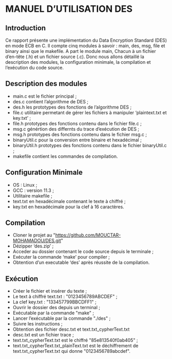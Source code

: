 # **MANUEL D’UTILISATION DES**

## **Introduction**

Ce rapport présente une implémentation du Data Encryption Standard (DES)
en mode ECB en C. Il compte cinq modules à savoir : main, des,
msg, file et binary ainsi que le makefile. A part le module main, Chacun à un fichier
d’en-tête (.h) et un fichier source (.c). Donc nous allons détaillé la description des modules, la configuration minimale, la compilation et l’exécution du code source.

## **Description des modules**

- main.c est le fichier principal ;
- des.c contient l’algorithme de DES ;
- des.h les prototypes des fonctions de l’algorithme DES ;
- file.c utilitaire permetant de gérer les fichiers à manipuler ‘plaintext.txt et key.txt’ ;
- file.h prototypes des fonctions contenu dans le fichier file.c ;
- msg.c génértion des differnts du trace d’exécution de DES ;
- msg.h prototypes des fonctions contenu dans le fichier msg.c ;
- binaryUtil.c pour la conversion entre binaire et hexadécimal ;
- binaryUtil.h prototypes des fonctions contenu dans le fichier binaryUtil.c ;
- makefile contient les commandes de compilation.

## **Configuration Minimale**

- OS : Linux ;
- GCC : version 11.3 ;
- Utilitaire makefile ;
- text.txt en hexadécimale contenant le texte à chiffré ;
- key.txt en hexadécimale pour la clef à 16 caractères.

## **Compilation**

- Cloner le projet au "https://github.com/MOUCTAR-MOHAMADOU/DES.git"
- Dézipper ‘des.zip’ ;
- Acceder au dossier contenant le code source depuis le terminale ;
- Exécuter la commande ‘make’ pour compiler ;
- Obtention d’un executable ‘des’ après réussite de la compilation.

## **Exécution**

- Créer le fichier et insérer du texte ;
- Le text à chiffré text.txt : "0123456789ABCDEF" ;
- La clef key.txt : "133457799BBCDFF1" ;
- Ouvrir le dossier des depuis un terminal ;
- Exécutable par la commande "make" ;
- Lancer l’exécutable par la commande
"./des" ;
- Suivre les instructions ;
- Obtention des fichier desc.txt et text.txt_cypherText.txt
- desc.txt est un fichier trace ;
- text.txt_cypherText.txt est le chiffré "85e813540f0ab405" ;
- text.txt_cypherText.txt_plainText.txt
est le déchiffrement de text.txt_cypherText.txt qui donne "0123456789abcdef".